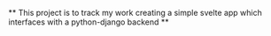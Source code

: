 ** This project is to track my work creating a simple svelte app which interfaces with a python-django backend **